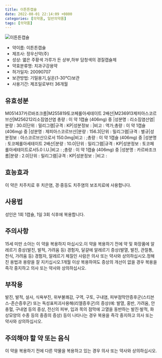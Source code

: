 ```yaml
---
title: 이튼튼캡슐
date: 2022-08-01 22:14:09 +0800
categories: [의약품, 일반의약품]
tags: [의약품]
---
```

![이튼튼캡슐](https://nedrug.mfds.go.kr/pbp/cmn/itemImageDownload/147426445026400028)

- 약이름: 이튼튼캡슐
- 제조사: 정우신약(주)
- 성상: 엷은 주황색 가루가 든 상부,하부 담청색의 경질캡슐제
- 약효분류명: 치과구강용약
- 허가일자: 20090707
- 보관방법: 기밀용기,실온(1-30℃)보관
- 사용기간: 제조일로부터 36개월
## 유효성분
M051437카르바조크롬|M255819토코페롤아세테이트 2배산|M236913제피아스코르브산|M256212리소짐염산염
총량 :   이 약 1캡슐 (406mg) 중 |성분명 : 리소짐염산염|분량 : 30.0|단위 : 밀리그램|규격 : KP|성분정보 : |비고 : 역가;총량 :   이 약 1캡슐 (406mg) 중 |성분명 : 제피아스코르브산|분량 : 156.3|단위 : 밀리그램|규격 : 별규|성분정보 : 아스코르브산으로서 150.0mg|비고 : ;총량 :   이 약 1캡슐 (406mg) 중 |성분명 : 토코페롤아세테이트 2배산|분량 : 10.0|단위 : 밀리그램|규격 : KP|성분정보 : 토코페롤아세테이트로서5.0 I.U.|비고 : ;총량 :   이 약 1캡슐 (406mg) 중 |성분명 : 카르바조크롬|분량 : 2.0|단위 : 밀리그램|규격 : KP|성분정보 : |비고 :
## 효능효과
이 약은 치주치료 후 치은염, 경·중등도 치주염의 보조치료에 사용합니다.
## 사용법
성인은 1회 1캡슐, 1일 3회 식후에 복용합니다.
## 주의사항
15세 미만 소아는 이 약을 복용하지 마십시오.이 약을 복용하기 전에 약 및 화장품에 알레르기 증상(발진, 발적, 가려움 등) 경험자, 달걀에 알레르기 증상(발열, 발진, 관절통, 천식, 가려움 등) 경험자, 알레르기 체질인 사람은 의사 또는 약사와 상의하십시오.정해진 용법과 용량을 잘 지키십시오.1개월 이상 복용하여도 증상의 개선이 없을 경우 복용을 즉각 중지하고 의사 또는 약사와 상의하십시오.
## 부작용
발진, 발적, 설사, 식욕부진, 위부불쾌감, 구역, 구토, 구내염, 피부점막안증후군(스티븐스-존슨증후군) 또는 독성표피괴사용해(리엘증후군)의 증상(예: 발열, 홍반, 가려움, 안충혈, 구내염 등의 증상, 전신의 피부, 입과 목의 점막에 고열을 동반하는 발진·발적, 화상모양의 수종 등의 중증의 증상) 등이 나타나는 경우 복용을 즉각 중지하고 의사 또는 약사와 상의하십시오.
## 주의해야 할 약 또는 음식
이 약을 복용하기 전에 다른 약물을 복용하고 있는 경우 의사 또는 약사와 상의하십시오.

